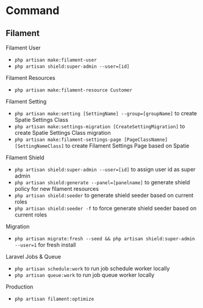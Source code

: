 # Command

## Filament

Filament User
- `php artisan make:filament-user`
- `php artisan shield:super-admin --user=[id]`

Filament Resources
- `php artisan make:filament-resource Customer`


Filament Setting
- `php artisan make:setting [SettingName] --group=[groupName]` to create Spatie Settings Class
- `php artisan make:settings-migration [CreateSettingMigration]` to create Spatie Settings Class migration
- `php artisan make:filament-settings-page [PageClassNamne] [SettingNameClass]` to create Filament Settings Page based on Spatie 
  
Filament Shield
- `php artisan shield:super-admin --user=[id]` to assign user id as super admin
- `php artisan shield:generate --panel=[panelname]` to generate shield policy for new filament resources
- `php artisan shield:seeder` to generate shield seeder based on current roles
- `php artisan shield:seeder -f` to force generate shield seeder based on current roles

Migration
- `php artisan migrate:fresh --seed && php artisan shield:super-admin --user=1` for fresh install

Laravel Jobs & Queue
- `php artisan schedule:work` to run job schedule worker locally
- `php artisan queue:work` to run job queue worker locally

Production
- `php artisan filament:optimize`
